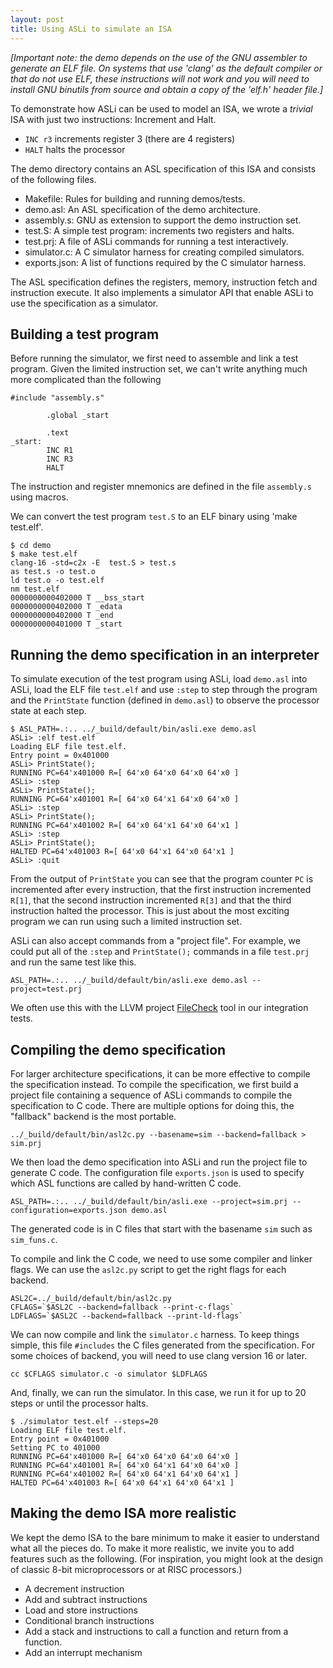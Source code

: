 ```yaml
---
layout: post
title: Using ASLi to simulate an ISA
---
```


*[Important note: the demo depends on the use of the GNU assembler to
generate an ELF file. On systems that use 'clang' as the default
compiler or that do not use ELF, these instructions will not work
and you will need to install GNU binutils from source and obtain a copy
of the 'elf.h' header file.]*

To demonstrate how ASLi can be used to model an ISA, we wrote a *trivial* ISA
with just two instructions: Increment and Halt.

- `INC r3` increments register 3 (there are 4 registers)
- `HALT` halts the processor

The demo directory contains an ASL specification of this ISA and consists of the following files.

- Makefile: Rules for building and running demos/tests.
- demo.asl: An ASL specification of the demo architecture.
- assembly.s: GNU as extension to support the demo instruction set.
- test.S: A simple test program: increments two registers and halts.
- test.prj: A file of ASLi commands for running a test interactively.
- simulator.c: A C simulator harness for creating compiled simulators.
- exports.json: A list of functions required by the C simulator harness.

The ASL specification defines the registers, memory, instruction fetch and
instruction execute.  It also implements a simulator API that enable ASLi to
use the specification as a simulator.

## Building a test program

Before running the simulator, we first need to assemble and link a test program.
Given the limited instruction set, we can't write anything much more
complicated than the following

```
#include "assembly.s"

        .global _start

        .text
_start:
        INC R1
        INC R3
        HALT
```

The instruction and register mnemonics are defined in the file `assembly.s` using
macros.

We can convert the test program `test.S` to an ELF binary using 'make test.elf'.

    $ cd demo
    $ make test.elf
    clang-16 -std=c2x -E  test.S > test.s
    as test.s -o test.o
    ld test.o -o test.elf
    nm test.elf
    0000000000402000 T __bss_start
    0000000000402000 T _edata
    0000000000402000 T _end
    0000000000401000 T _start

## Running the demo specification in an interpreter

To simulate execution of the test program using ASLi, load `demo.asl` into
ASLi, load the ELF file `test.elf` and use `:step` to step through the program
and the `PrintState` function (defined in `demo.asl`) to observe the processor
state at each step.

    $ ASL_PATH=.:.. ../_build/default/bin/asli.exe demo.asl
    ASLi> :elf test.elf
    Loading ELF file test.elf.
    Entry point = 0x401000
    ASLi> PrintState();
    RUNNING PC=64'x401000 R=[ 64'x0 64'x0 64'x0 64'x0 ]
    ASLi> :step
    ASLi> PrintState();
    RUNNING PC=64'x401001 R=[ 64'x0 64'x1 64'x0 64'x0 ]
    ASLi> :step
    ASLi> PrintState();
    RUNNING PC=64'x401002 R=[ 64'x0 64'x1 64'x0 64'x1 ]
    ASLi> :step
    ASLi> PrintState();
    HALTED PC=64'x401003 R=[ 64'x0 64'x1 64'x0 64'x1 ]
    ASLi> :quit

From the output of `PrintState` you can see that the program counter `PC` is
incremented after every instruction, that the first instruction incremented
`R[1]`, that the second instruction incremented `R[3]` and that the third
instruction halted the processor.
This is just about the most exciting program we can run using such a limited instruction set.

ASLi can also accept commands from a "project file". For example, we could put
all of the `:step` and `PrintState();` commands in a file `test.prj` and run
the same test like this.

    ASL_PATH=.:.. ../_build/default/bin/asli.exe demo.asl --project=test.prj

We often use this with the LLVM project
[FileCheck](https://llvm.org/docs/CommandGuide/FileCheck.html) tool in our
integration tests.

## Compiling the demo specification

For larger architecture specifications, it can be more effective to compile the specification instead. To compile the specification, we first build a project file containing a sequence of ASLi commands to compile the specification to C code. There are multiple options for doing this, the "fallback" backend is the most portable.

    ../_build/default/bin/asl2c.py --basename=sim --backend=fallback > sim.prj

We then load the demo specification into ASLi and run the project file to generate C code. The configuration file `exports.json` is used to specify which ASL functions are called by hand-written C code.

    ASL_PATH=.:.. ../_build/default/bin/asli.exe --project=sim.prj --configuration=exports.json demo.asl

The generated code is in C files that start with the basename `sim` such as `sim_funs.c`.

To compile and link the C code, we need to use some compiler and linker flags. We can use the `asl2c.py` script to get the right flags for each backend.

    ASL2C=../_build/default/bin/asl2c.py
    CFLAGS=`$ASL2C --backend=fallback --print-c-flags`
    LDFLAGS=`$ASL2C --backend=fallback --print-ld-flags`

We can now compile and link the `simulator.c` harness. To keep things simple, this file `#includes` the C files generated from the specification. For some choices of backend, you will need to use clang version 16 or later.

    cc $CFLAGS simulator.c -o simulator $LDFLAGS

And, finally, we can run the simulator. In this case, we run it for up to 20 steps or until the processor halts.

    $ ./simulator test.elf --steps=20
    Loading ELF file test.elf.
    Entry point = 0x401000
    Setting PC to 401000
    RUNNING PC=64'x401000 R=[ 64'x0 64'x0 64'x0 64'x0 ]
    RUNNING PC=64'x401001 R=[ 64'x0 64'x1 64'x0 64'x0 ]
    RUNNING PC=64'x401002 R=[ 64'x0 64'x1 64'x0 64'x1 ]
    HALTED PC=64'x401003 R=[ 64'x0 64'x1 64'x0 64'x1 ]

## Making the demo ISA more realistic

We kept the demo ISA to the bare minimum to make it easier to understand what all the pieces do. To make it more realistic, we invite you to add features such as the following. (For inspiration, you might look at the design of classic 8-bit microprocessors or at RISC processors.)

- A decrement instruction
- Add and subtract instructions
- Load and store instructions
- Conditional branch instructions
- Add a stack and instructions to call a function and return from a function.
- Add an interrupt mechanism

